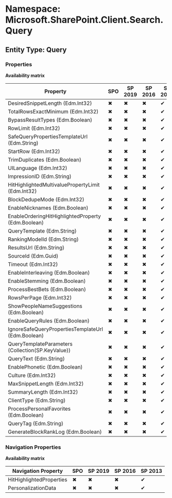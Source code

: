 # Namespace: Microsoft.SharePoint.Client.Search.Query
## Entity Type: Query

### Properties

**Availability matrix**

Property | SPO | SP 2019 | SP 2016 | SP 2013
----------|-----|---------|---------|--------
DesiredSnippetLength (Edm.Int32) | ✖ | ✖ | ✖ | ✔
TotalRowsExactMinimum (Edm.Int32) | ✖ | ✖ | ✖ | ✔
BypassResultTypes (Edm.Boolean) | ✖ | ✖ | ✖ | ✔
RowLimit (Edm.Int32) | ✖ | ✖ | ✖ | ✔
SafeQueryPropertiesTemplateUrl (Edm.String) | ✖ | ✖ | ✖ | ✔
StartRow (Edm.Int32) | ✖ | ✖ | ✖ | ✔
TrimDuplicates (Edm.Boolean) | ✖ | ✖ | ✖ | ✔
UILanguage (Edm.Int32) | ✖ | ✖ | ✖ | ✔
ImpressionID (Edm.String) | ✖ | ✖ | ✖ | ✔
HitHighlightedMultivaluePropertyLimit (Edm.Int32) | ✖ | ✖ | ✖ | ✔
BlockDedupeMode (Edm.Int32) | ✖ | ✖ | ✖ | ✔
EnableNicknames (Edm.Boolean) | ✖ | ✖ | ✖ | ✔
EnableOrderingHitHighlightedProperty (Edm.Boolean) | ✖ | ✖ | ✖ | ✔
QueryTemplate (Edm.String) | ✖ | ✖ | ✖ | ✔
RankingModelId (Edm.String) | ✖ | ✖ | ✖ | ✔
ResultsUrl (Edm.String) | ✖ | ✖ | ✖ | ✔
SourceId (Edm.Guid) | ✖ | ✖ | ✖ | ✔
Timeout (Edm.Int32) | ✖ | ✖ | ✖ | ✔
EnableInterleaving (Edm.Boolean) | ✖ | ✖ | ✖ | ✔
EnableStemming (Edm.Boolean) | ✖ | ✖ | ✖ | ✔
ProcessBestBets (Edm.Boolean) | ✖ | ✖ | ✖ | ✔
RowsPerPage (Edm.Int32) | ✖ | ✖ | ✖ | ✔
ShowPeopleNameSuggestions (Edm.Boolean) | ✖ | ✖ | ✖ | ✔
EnableQueryRules (Edm.Boolean) | ✖ | ✖ | ✖ | ✔
IgnoreSafeQueryPropertiesTemplateUrl (Edm.Boolean) | ✖ | ✖ | ✖ | ✔
QueryTemplateParameters (Collection(SP.KeyValue)) | ✖ | ✖ | ✖ | ✔
QueryText (Edm.String) | ✖ | ✖ | ✖ | ✔
EnablePhonetic (Edm.Boolean) | ✖ | ✖ | ✖ | ✔
Culture (Edm.Int32) | ✖ | ✖ | ✖ | ✔
MaxSnippetLength (Edm.Int32) | ✖ | ✖ | ✖ | ✔
SummaryLength (Edm.Int32) | ✖ | ✖ | ✖ | ✔
ClientType (Edm.String) | ✖ | ✖ | ✖ | ✔
ProcessPersonalFavorites (Edm.Boolean) | ✖ | ✖ | ✖ | ✔
QueryTag (Edm.String) | ✖ | ✖ | ✖ | ✔
GenerateBlockRankLog (Edm.Boolean) | ✖ | ✖ | ✖ | ✔

### Navigation Properties

**Availability matrix**

Navigation Property | SPO | SP 2019 | SP 2016 | SP 2013
----------|-----|---------|---------|--------
HitHighlightedProperties | ✖ | ✖ | ✖ | ✔
PersonalizationData | ✖ | ✖ | ✖ | ✔
